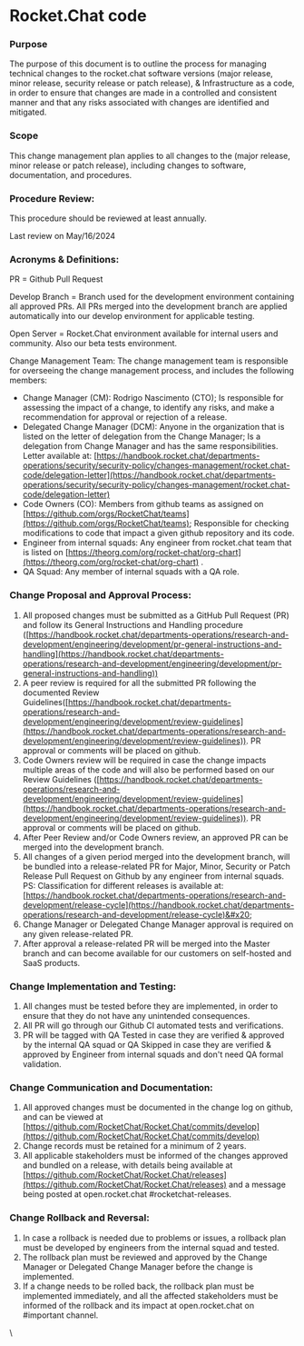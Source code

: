 # Rocket.Chat code

### Purpose

The purpose of this document is to outline the process for managing technical changes to the rocket.chat software versions (major release, minor release, security release or patch release), & Infrastructure as a code,  in order to ensure that changes are made in a controlled and consistent manner and that any risks associated with changes are identified and mitigated.

### Scope

This change management plan applies to all changes to the (major release, minor release or patch release), including changes to software, documentation, and procedures.

### Procedure Review:

This procedure should be reviewed at least annually.

Last review on May/16/2024

### Acronyms & Definitions:

PR = Github Pull Request

Develop Branch = Branch used for the development environment containing all approved PRs. All PRs merged into the development branch are applied automatically into our develop environment for applicable testing.&#x20;

Open Server = Rocket.Chat environment available for internal users and community. Also our beta tests environment. &#x20;

Change Management Team: The change management team is responsible for overseeing the change management process, and includes the following members:

* Change Manager (CM): Rodrigo Nascimento (CTO); Is responsible for assessing the impact of a change, to identify any risks, and make a recommendation for approval or rejection of a release.&#x20;
* Delegated Change Manager (DCM): Anyone in the organization that is listed on the letter of delegation from the Change Manager; Is a delegation from Change Manager and has the same responsibilities. Letter available at: [https://handbook.rocket.chat/departments-operations/security/security-policy/changes-management/rocket.chat-code/delegation-letter](https://handbook.rocket.chat/departments-operations/security/security-policy/changes-management/rocket.chat-code/delegation-letter)
* Code Owners (CO): Members from github teams as assigned on [https://github.com/orgs/RocketChat/teams](https://github.com/orgs/RocketChat/teams); Responsible for checking modifications to code that impact a given github repository and its code.
* Engineer from internal squads: Any engineer from rocket.chat team that is listed on [https://theorg.com/org/rocket-chat/org-chart](https://theorg.com/org/rocket-chat/org-chart) .
* QA Squad: Any member of internal squads with a QA role.&#x20;

### Change Proposal and Approval Process:

1. All proposed changes must be submitted as a GitHub Pull Request (PR) and follow its General Instructions and Handling procedure ([https://handbook.rocket.chat/departments-operations/research-and-development/engineering/development/pr-general-instructions-and-handling](https://handbook.rocket.chat/departments-operations/research-and-development/engineering/development/pr-general-instructions-and-handling))
2. A peer review is required for all the submitted PR following the documented Review Guidelines([https://handbook.rocket.chat/departments-operations/research-and-development/engineering/development/review-guidelines](https://handbook.rocket.chat/departments-operations/research-and-development/engineering/development/review-guidelines)). PR approval or comments will be placed on github.&#x20;
3. Code Owners review will be required in case the change impacts multiple areas of the code and will also be performed based on our Review Guidelines ([https://handbook.rocket.chat/departments-operations/research-and-development/engineering/development/review-guidelines](https://handbook.rocket.chat/departments-operations/research-and-development/engineering/development/review-guidelines)). PR approval or comments will be placed on github.
4. After Peer Review and/or Code Owners review, an approved PR can be merged into the development branch.
5. All changes of a given period merged into the development branch, will be bundled into a release-related PR for Major, Minor, Security or Patch Release Pull Request on Github by any engineer from internal squads. PS: Classification for different releases is available at: [https://handbook.rocket.chat/departments-operations/research-and-development/release-cycle](https://handbook.rocket.chat/departments-operations/research-and-development/release-cycle)&#x20;
6. Change Manager or Delegated Change Manager approval is required on any given release-related PR.&#x20;
7. After approval a release-related PR will be merged into the Master branch and can become available for our customers on self-hosted and SaaS products.&#x20;

### Change Implementation and Testing:

1. All changes must be tested before they are implemented, in order to ensure that they do not have any unintended consequences.
2. All PR will go through our Github CI automated tests and verifications.&#x20;
3. PR will be tagged with QA Tested in case they are verified & approved by the internal QA squad or QA Skipped in case they are verified & approved by Engineer from internal squads and don't need QA formal validation.&#x20;

### Change Communication and Documentation:

1. All approved changes must be documented in the change log on github, and can be viewed at [https://github.com/RocketChat/Rocket.Chat/commits/develop](https://github.com/RocketChat/Rocket.Chat/commits/develop)
2. Change records must be retained for a minimum of 2 years.
3. All applicable stakeholders must be informed of the changes approved and bundled on a release, with details being available at [https://github.com/RocketChat/Rocket.Chat/releases](https://github.com/RocketChat/Rocket.Chat/releases) and a message being posted at open.rocket.chat #rocketchat-releases.&#x20;

### Change Rollback and Reversal:

1. In case a rollback is needed due to problems or issues, a rollback plan must be developed by engineers from the internal squad and tested.
2. The rollback plan must be reviewed and approved by the Change Manager or Delegated Change Manager before the change is implemented.
3. If a change needs to be rolled back, the rollback plan must be implemented immediately, and all the affected stakeholders must be informed of the rollback and its impact at open.rocket.chat on #important channel.&#x20;

\
